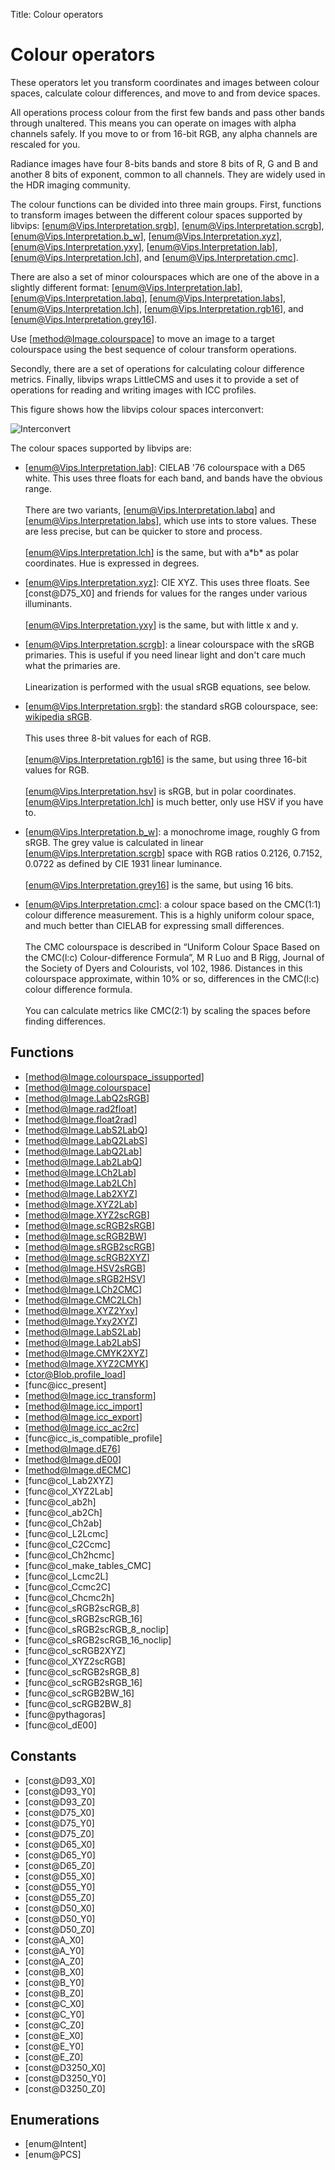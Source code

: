 Title: Colour operators

<!-- libvips/colour -->

# Colour operators

These operators let you transform coordinates and images between colour
spaces, calculate colour differences, and move to and from device spaces.

All operations process colour from the first few bands and pass other bands
through unaltered. This means you can operate on images with alpha channels
safely. If you move to or from 16-bit RGB, any alpha channels are rescaled
for you.

Radiance images have four 8-bits bands and store 8 bits of R, G and B and
another 8 bits of exponent, common to all channels. They are widely used in
the HDR imaging community.

The colour functions can be divided into three main groups. First,
functions to transform images between the different colour spaces supported
by libvips:
[enum@Vips.Interpretation.srgb], [enum@Vips.Interpretation.scrgb],
[enum@Vips.Interpretation.b_w], [enum@Vips.Interpretation.xyz],
[enum@Vips.Interpretation.yxy], [enum@Vips.Interpretation.lab],
[enum@Vips.Interpretation.lch], and [enum@Vips.Interpretation.cmc].

There are also a set of minor colourspaces which are one of the above in a
slightly different format:
[enum@Vips.Interpretation.lab], [enum@Vips.Interpretation.labq],
[enum@Vips.Interpretation.labs], [enum@Vips.Interpretation.lch],
[enum@Vips.Interpretation.rgb16], and [enum@Vips.Interpretation.grey16].

Use [method@Image.colourspace] to move an image to a target colourspace
using the best sequence of colour transform operations.

Secondly, there are a set of operations for calculating colour difference
metrics. Finally, libvips wraps LittleCMS and uses it to provide a set of
operations for reading and writing images with ICC profiles.

This figure shows how the libvips colour spaces interconvert:

![Interconvert](interconvert.png)

The colour spaces supported by libvips are:

- [enum@Vips.Interpretation.lab]: CIELAB '76 colourspace with a D65 white.
  This uses three floats for each band, and bands have the obvious range.<br /><br />
  There are two variants, [enum@Vips.Interpretation.labq] and
  [enum@Vips.Interpretation.labs], which use ints to store values. These are
  less precise, but can be quicker to store and process.<br /><br />
  [enum@Vips.Interpretation.lch] is the same, but with a\*b\* as polar
  coordinates. Hue is expressed in degrees.

- [enum@Vips.Interpretation.xyz]: CIE XYZ. This uses three floats.
  See [const@D75_X0] and friends for values for the ranges under various
  illuminants.<br /><br />
  [enum@Vips.Interpretation.yxy] is the same, but with little x and y.

- [enum@Vips.Interpretation.scrgb]: a linear colourspace with the sRGB
  primaries. This is useful if you need linear light and don't care
  much what the primaries are.<br /><br />
  Linearization is performed with the usual sRGB equations, see below.

- [enum@Vips.Interpretation.srgb]: the standard sRGB colourspace, see:
  [wikipedia sRGB](http://en.wikipedia.org/wiki/SRGB).<br /><br />
  This uses three 8-bit values for each of RGB.<br /><br />
  [enum@Vips.Interpretation.rgb16] is the same, but using three 16-bit values
  for RGB.<br /><br />
  [enum@Vips.Interpretation.hsv] is sRGB, but in polar coordinates.
  [enum@Vips.Interpretation.lch] is much better, only use HSV if you have to.

- [enum@Vips.Interpretation.b_w]: a monochrome image, roughly G from sRGB.
  The grey value is calculated in linear [enum@Vips.Interpretation.scrgb]
  space with RGB ratios 0.2126, 0.7152, 0.0722 as defined by CIE 1931 linear
  luminance.<br /><br />
  [enum@Vips.Interpretation.grey16] is the same, but using 16 bits.

- [enum@Vips.Interpretation.cmc]: a colour space based on the CMC(1:1)
  colour difference measurement. This is a highly uniform colour space,
  and much better than CIELAB for expressing small differences.<br /><br />
  The CMC colourspace is described in “Uniform Colour Space Based on the
  CMC(l:c) Colour-difference Formula”, M R Luo and B Rigg, Journal of the
  Society of Dyers and Colourists, vol 102, 1986. Distances in this
  colourspace approximate, within 10% or so, differences in the CMC(l:c)
  colour difference formula.<br /><br />
  You can calculate metrics like CMC(2:1) by scaling the spaces before
  finding differences.

## Functions

* [method@Image.colourspace_issupported]
* [method@Image.colourspace]
* [method@Image.LabQ2sRGB]
* [method@Image.rad2float]
* [method@Image.float2rad]
* [method@Image.LabS2LabQ]
* [method@Image.LabQ2LabS]
* [method@Image.LabQ2Lab]
* [method@Image.Lab2LabQ]
* [method@Image.LCh2Lab]
* [method@Image.Lab2LCh]
* [method@Image.Lab2XYZ]
* [method@Image.XYZ2Lab]
* [method@Image.XYZ2scRGB]
* [method@Image.scRGB2sRGB]
* [method@Image.scRGB2BW]
* [method@Image.sRGB2scRGB]
* [method@Image.scRGB2XYZ]
* [method@Image.HSV2sRGB]
* [method@Image.sRGB2HSV]
* [method@Image.LCh2CMC]
* [method@Image.CMC2LCh]
* [method@Image.XYZ2Yxy]
* [method@Image.Yxy2XYZ]
* [method@Image.LabS2Lab]
* [method@Image.Lab2LabS]
* [method@Image.CMYK2XYZ]
* [method@Image.XYZ2CMYK]
* [ctor@Blob.profile_load]
* [func@icc_present]
* [method@Image.icc_transform]
* [method@Image.icc_import]
* [method@Image.icc_export]
* [method@Image.icc_ac2rc]
* [func@icc_is_compatible_profile]
* [method@Image.dE76]
* [method@Image.dE00]
* [method@Image.dECMC]
* [func@col_Lab2XYZ]
* [func@col_XYZ2Lab]
* [func@col_ab2h]
* [func@col_ab2Ch]
* [func@col_Ch2ab]
* [func@col_L2Lcmc]
* [func@col_C2Ccmc]
* [func@col_Ch2hcmc]
* [func@col_make_tables_CMC]
* [func@col_Lcmc2L]
* [func@col_Ccmc2C]
* [func@col_Chcmc2h]
* [func@col_sRGB2scRGB_8]
* [func@col_sRGB2scRGB_16]
* [func@col_sRGB2scRGB_8_noclip]
* [func@col_sRGB2scRGB_16_noclip]
* [func@col_scRGB2XYZ]
* [func@col_XYZ2scRGB]
* [func@col_scRGB2sRGB_8]
* [func@col_scRGB2sRGB_16]
* [func@col_scRGB2BW_16]
* [func@col_scRGB2BW_8]
* [func@pythagoras]
* [func@col_dE00]

## Constants

* [const@D93_X0]
* [const@D93_Y0]
* [const@D93_Z0]
* [const@D75_X0]
* [const@D75_Y0]
* [const@D75_Z0]
* [const@D65_X0]
* [const@D65_Y0]
* [const@D65_Z0]
* [const@D55_X0]
* [const@D55_Y0]
* [const@D55_Z0]
* [const@D50_X0]
* [const@D50_Y0]
* [const@D50_Z0]
* [const@A_X0]
* [const@A_Y0]
* [const@A_Z0]
* [const@B_X0]
* [const@B_Y0]
* [const@B_Z0]
* [const@C_X0]
* [const@C_Y0]
* [const@C_Z0]
* [const@E_X0]
* [const@E_Y0]
* [const@E_Z0]
* [const@D3250_X0]
* [const@D3250_Y0]
* [const@D3250_Z0]

## Enumerations

* [enum@Intent]
* [enum@PCS]
